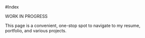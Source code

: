 #Index

WORK IN PROGRESS

This page is a convenient, one-stop spot to navigate to my resume, portfolio, and various projects.